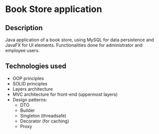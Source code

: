 # Book Store application
## Description
Java application of a book store, using MySQL for data persistence and JavaFX for UI elements. Functionalities done for administrator and employee users.

## Technologies used
- OOP principles
- SOLID principles
- Layers architecture
- MVC architecture for front-end (uppermost layers)
- Design patterns:
  - DTO
  - Builder
  - Singleton (threadsafe)
  - Decorator (for caching)
  - Proxy
